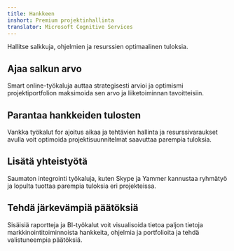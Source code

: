 ```yaml
---
title: Hankkeen
inshort: Premium projektinhallinta
translator: Microsoft Cognitive Services
---
```


Hallitse salkkuja, ohjelmien ja resurssien optimaalinen tuloksia.

## Ajaa salkun arvo
Smart online-työkaluja auttaa strategisesti arvioi ja optimismi projektiportfolion maksimoida sen arvo ja liiketoiminnan tavoitteisiin. 

## Parantaa hankkeiden tulosten
Vankka työkalut for ajoitus aikaa ja tehtävien hallinta ja resurssivaraukset avulla voit optimoida projektisuunnitelmat saavuttaa parempia tuloksia. 

## Lisätä yhteistyötä
Saumaton integrointi työkaluja, kuten Skype ja Yammer kannustaa ryhmätyö ja lopulta tuottaa parempia tuloksia eri projekteissa. 

## Tehdä järkevämpiä päätöksiä 
Sisäisiä raportteja ja BI-työkalut voit visualisoida tietoa paljon tietoja markkinointitoiminnoista hankkeita, ohjelmia ja portfolioita ja tehdä valistuneempia päätöksiä. 





